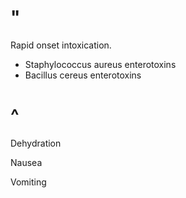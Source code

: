 # "

Rapid onset intoxication.

- Staphylococcus aureus enterotoxins
- Bacillus cereus enterotoxins

# ^

Dehydration

Nausea

Vomiting
